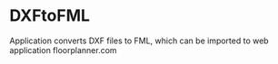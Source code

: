 # DXFtoFML
Application converts DXF files to FML, which can be imported to web application floorplanner.com
